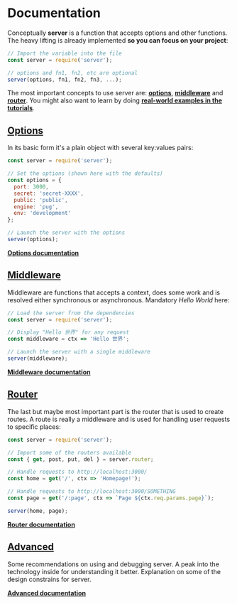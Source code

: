 # Documentation

Conceptually **server** is a function that accepts options and other functions. The heavy lifting is already implemented **so you can focus on your project**:

```js
// Import the variable into the file
const server = require('server');

// options and fn1, fn2, etc are optional
server(options, fn1, fn2, fn3, ...);
```

The most important concepts to use server are: [**options**](options), [**middleware**](middleware) and [**router**](router). You might also want to learn by doing [**real-world examples in the tutorials**](/tutorials).


## [Options](options)

In its basic form it's a plain object with several key:values pairs:

```js
const server = require('server');

// Set the options (shown here with the defaults)
const options = {
  port: 3000,
  secret: 'secret-XXXX',
  public: 'public',
  engine: 'pug',
  env: 'development'
};

// Launch the server with the options
server(options);
```

<a class="button" href="options"><strong>Options documentation</strong></a>


## [Middleware](middleware)

Middleware are functions that accepts a context, does some work and is resolved either synchronous or asynchronous. Mandatory *Hello World* here:

```js
// Load the server from the dependencies
const server = require('server');

// Display "Hello 世界" for any request
const middleware = ctx => 'Hello 世界';

// Launch the server with a single middleware
server(middleware);
```


<a class="button" href="middleware"><strong>Middleware documentation</strong></a>



## [Router](router)

The last but maybe most important part is the router that is used to create routes. A route is really a middleware and is used for handling user requests to specific places:

```js
const server = require('server');

// Import some of the routers available
const { get, post, put, del } = server.router;

// Handle requests to http://localhost:3000/
const home = get('/', ctx => 'Homepage!');

// Handle requests to http://localhost:3000/SOMETHING
const page = get('/:page', ctx => `Page ${ctx.req.params.page}`);

server(home, page);
```

<a class="button" href="router"><strong>Router documentation</strong></a>



## [Advanced](advanced)

Some recommendations on using and debugging server. A peak into the technology inside for understanding it better. Explanation on some of the design constrains for server.

<a class="button" href="advanced"><strong>Advanced documentation</strong></a>
